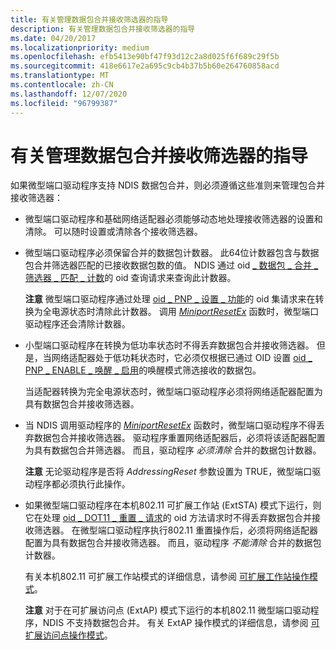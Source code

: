 ```yaml
---
title: 有关管理数据包合并接收筛选器的指导
description: 有关管理数据包合并接收筛选器的指导
ms.date: 04/20/2017
ms.localizationpriority: medium
ms.openlocfilehash: efb5413e90bf47f93d12c2a8d025f6f689c29f5b
ms.sourcegitcommit: 418e6617e2a695c9cb4b37b5b60e264760858acd
ms.translationtype: MT
ms.contentlocale: zh-CN
ms.lasthandoff: 12/07/2020
ms.locfileid: "96799387"
---
```

# <a name="guidelines-for-managing-packet-coalescing-receive-filters"></a>有关管理数据包合并接收筛选器的指导


如果微型端口驱动程序支持 NDIS 数据包合并，则必须遵循这些准则来管理包合并接收筛选器：

-   微型端口驱动程序和基础网络适配器必须能够动态地处理接收筛选器的设置和清除。 可以随时设置或清除各个接收筛选器。

-   微型端口驱动程序必须保留合并的数据包计数器。 此64位计数器包含与数据包合并筛选器匹配的已接收数据包数的值。 NDIS 通过 oid [ \_ 数据包 \_ 合并 \_ 筛选器 \_ 匹配 \_ 计数](./oid-packet-coalescing-filter-match-count.md)的 oid 查询请求来查询此计数器。

    **注意**  微型端口驱动程序通过处理 [oid \_ PNP \_ 设置 \_ 功能](./oid-pnp-set-power.md)的 oid 集请求来在转换为全电源状态时清除此计数器。 调用 [*MiniportResetEx*](/windows-hardware/drivers/ddi/ndis/nc-ndis-miniport_reset) 函数时，微型端口驱动程序还会清除计数器。

     

-   小型端口驱动程序在转换为低功率状态时不得丢弃数据包合并接收筛选器。 但是，当网络适配器处于低功耗状态时，它必须仅根据已通过 OID 设置 [oid \_ PNP \_ ENABLE \_ 唤醒 \_ 启用](./oid-pnp-enable-wake-up.md)的唤醒模式筛选接收的数据包。

    当适配器转换为完全电源状态时，微型端口驱动程序必须将网络适配器配置为具有数据包合并接收筛选器。

-   当 NDIS 调用驱动程序的 [*MiniportResetEx*](/windows-hardware/drivers/ddi/ndis/nc-ndis-miniport_reset) 函数时，微型端口驱动程序不得丢弃数据包合并接收筛选器。 驱动程序重置网络适配器后，必须将该适配器配置为具有数据包合并筛选器。 而且，驱动程序 *必须清除* 合并的数据包计数器。

    **注意**  无论驱动程序是否将 *AddressingReset* 参数设置为 TRUE，微型端口驱动程序都必须执行此操作。

     

-   如果微型端口驱动程序在本机802.11 可扩展工作站 (ExtSTA) 模式下运行，则它在处理 [oid \_ DOT11 \_ 重置 \_ 请求](/previous-versions/windows/hardware/wireless/oid-dot11-reset-request)的 oid 方法请求时不得丢弃数据包合并接收筛选器。 在微型端口驱动程序执行802.11 重置操作后，必须将网络适配器配置为具有数据包合并接收筛选器。 而且，驱动程序 *不能清除* 合并的数据包计数器。

    有关本机802.11 可扩展工作站模式的详细信息，请参阅 [可扩展工作站操作模式](/previous-versions/windows/hardware/wireless/extensible-station-operation-mode)。

    **注意**  对于在可扩展访问点 (ExtAP) 模式下运行的本机802.11 微型端口驱动程序，NDIS 不支持数据包合并。 有关 ExtAP 操作模式的详细信息，请参阅 [可扩展访问点操作模式](/previous-versions/windows/hardware/wireless/extensible-access-point-operation-mode)。

     

 

